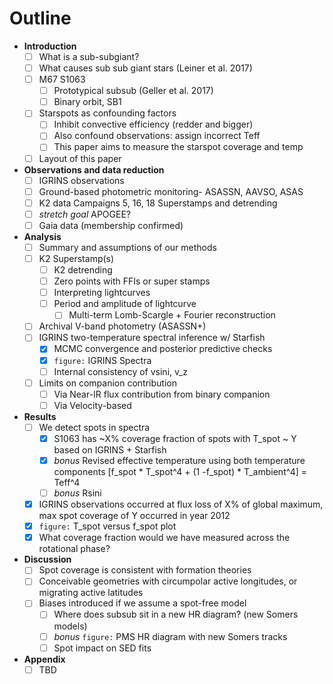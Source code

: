 # Outline

- **Introduction**
	- [ ] What is a sub-subgiant?
	- [ ] What causes sub sub giant stars (Leiner et al. 2017)
	- [ ] M67 S1063
		- [ ] Prototypical subsub (Geller et al. 2017)
		- [ ] Binary orbit, SB1
	- [ ] Starspots as confounding factors
		- [ ] Inhibit convective efficiency (redder and bigger)
		- [ ] Also confound observations: assign incorrect Teff
		- [ ] This paper aims to measure the starspot coverage and temp
	- [ ] Layout of this paper
- **Observations and data reduction**
	- [ ] IGRINS observations
	- [ ] Ground-based photometric monitoring- ASASSN, AAVSO, ASAS
	- [ ] K2 data Campaigns 5, 16, 18 Superstamps and detrending
	- [ ] *stretch goal* APOGEE?
	- [ ] Gaia data (membership confirmed)
- **Analysis**
	- [ ] Summary and assumptions of our methods
	- [ ] K2 Superstamp(s)
		- [ ] K2 detrending
		- [ ] Zero points with FFIs or super stamps
		- [ ] Interpreting lightcurves
		- [ ] Period and amplitude of lightcurve
			- [ ] Multi-term Lomb-Scargle + Fourier reconstruction
	- [ ] Archival V-band photometry (ASASSN+)
	- [ ] IGRINS two-temperature spectral inference w/ Starfish
		- [x] MCMC convergence and posterior predictive checks
		- [x] `figure:` IGRINS Spectra
		- [ ] Internal consistency of vsini, v_z
	- [ ] Limits on companion contribution
		- [ ] Via Near-IR flux contribution from binary companion
		- [ ] Via Velocity-based
- **Results**
	- [ ] We detect spots in spectra
		- [x] S1063 has ~X% coverage fraction of spots with T_spot ~ Y based on IGRINS + Starfish
		- [x] *bonus* Revised effective temperature using both temperature components [f_spot * T_spot^4 + (1 -f_spot) * T_ambient^4] = Teff^4
		- [ ] *bonus* Rsini
	- [x] IGRINS observations occurred at flux loss of X% of global maximum, max spot coverage of Y occurred in year 2012
	- [x] `figure:` T_spot versus f_spot plot
	- [x] What coverage fraction would we have measured across the rotational phase?
- **Discussion**
	- [ ] Spot coverage is consistent with formation theories
	- [ ] Conceivable geometries with circumpolar active longitudes, or migrating active latitudes
	- [ ] Biases introduced if we assume a spot-free model
		- [ ] Where does subsub sit in a new HR diagram? (new Somers models)
		- [ ] *bonus* `figure:` PMS HR diagram with new Somers tracks
		- [ ] Spot impact on SED fits
- **Appendix**
	- [ ] TBD
